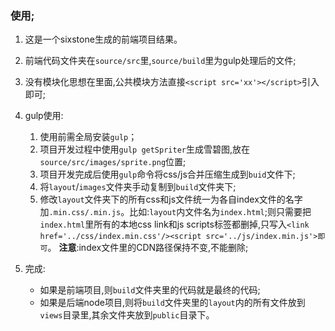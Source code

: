 
### 使用;
1. 这是一个sixstone生成的前端项目结果。
2. 前端代码文件夹在`source/src`里,`source/build`里为gulp处理后的文件;
3. 没有模块化思想在里面,公共模块方法直接`<script src='xx'></script>`引入即可;
4. gulp使用:
    1. 使用前需全局安装`gulp`；
    2. 项目开发过程中使用`gulp getSpriter`生成雪碧图,放在`source/src/images/sprite.png`位置;
    3. 项目开发完成后使用`gulp`命令将css/js合并压缩生成到`buid`文件下;
    4. 将`layout`/`images`文件夹手动复制到`build`文件夹下;
    5. 修改`layout`文件夹下的所有css和js文件统一为各自index文件的名字加`.min.css/.min.js`。比如:`layout`内文件名为`index.html`;则只需要把`index.html`里所有的本地css link和js scripts标签都删掉,只写入`<link href='../css/index.min.css'/><script src='../js/index.min.js'>即可`。
       **注意**:index文件里的CDN路径保持不变,不能删除;

5. 完成:
      * 如果是前端项目,则`build`文件夹里的代码就是最终的代码;
      * 如果是后端node项目,则将`build`文件夹里的`layout`内的所有文件放到`views`目录里,其余文件夹放到`public`目录下。